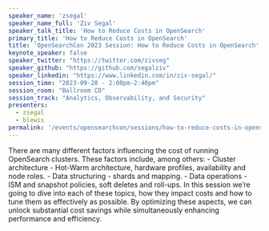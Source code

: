```yaml
---
speaker_name: 'zsegal'
speaker_name_full: 'Ziv Segal'
speaker_talk_title: 'How to Reduce Costs in OpenSearch'
primary_title: 'How to Reduce Costs in OpenSearch'
title: 'OpenSearchCon 2023 Session: How to Reduce Costs in OpenSearch'
keynote_speaker: false
speaker_twitter: "https://twitter.com/zivseg"
speaker_github: "https://github.com/segalziv"
speaker_linkedin: "https://www.linkedin.com/in/ziv-segal/"
session_time: "2023-09-28 - 2:00pm-2:40pm"
session_room: "Ballroom CD"
session_track: "Analytics, Observability, and Security"
presenters:
  - zsegal
  - blewis
permalink: '/events/opensearchcon/sessions/how-to-reduce-costs-in-opensearch.html'
---
```


There are many different factors influencing the cost of running OpenSearch clusters. These factors include, among others: - Cluster architecture - Hot-Warm architecture, hardware profiles, availability and node roles. - Data structuring - shards and mapping. - Data operations - ISM and snapshot policies, soft deletes and roll-ups. In this session we’re going to dive into each of these topics, how they impact costs and how to tune them as effectively as possible. By optimizing these aspects, we can unlock substantial cost savings while simultaneously enhancing performance and efficiency.
